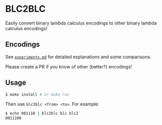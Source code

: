 # BLC2BLC

Easily convert binary lambda calculus encodings to other binary lambda
calculus encodings!

## Encodings

See [`experiments.md`](experiments.md) for detailed explanations and
some comparisons.

Please create a PR if you know of other (better?) encodings!

## Usage

``` bash
$ make install # or make run
```

Then use `blc2blc <from> <to>`. For example:

``` bash
$ echo 001110 | blc2blc blc blc2
0011100
```
